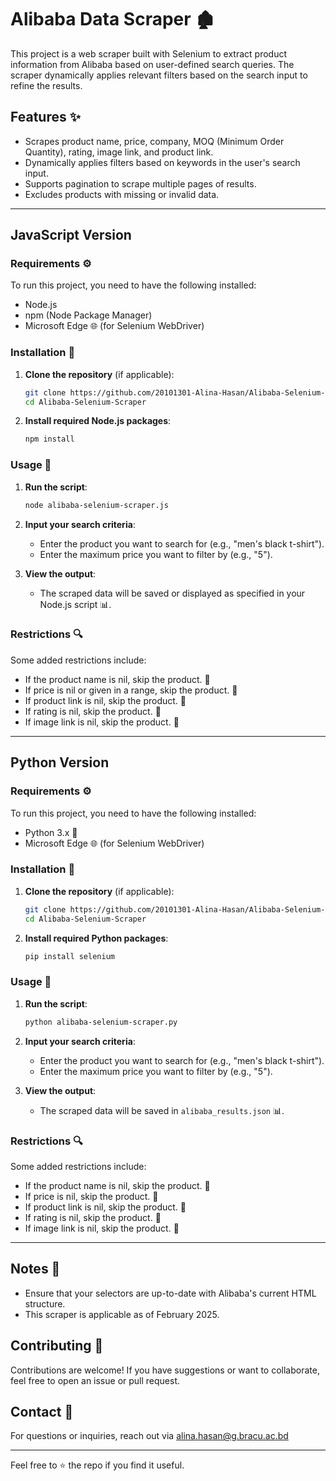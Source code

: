 # Alibaba Data Scraper 🏚️

This project is a web scraper built with Selenium to extract product information from Alibaba based on user-defined search queries. The scraper dynamically applies relevant filters based on the search input to refine the results.

## Features ✨

- Scrapes product name, price, company, MOQ (Minimum Order Quantity), rating, image link, and product link.
- Dynamically applies filters based on keywords in the user's search input.
- Supports pagination to scrape multiple pages of results.
- Excludes products with missing or invalid data.

---

## JavaScript Version 

### Requirements ⚙️

To run this project, you need to have the following installed:

- Node.js
- npm (Node Package Manager)
- Microsoft Edge 🌐 (for Selenium WebDriver)

### Installation 🔧

1. **Clone the repository** (if applicable):

   ```bash
   git clone https://github.com/20101301-Alina-Hasan/Alibaba-Selenium-Scraper.git
   cd Alibaba-Selenium-Scraper
   ```

2. **Install required Node.js packages**:

   ```bash
   npm install
   ```

### Usage 🚀

1. **Run the script**:

   ```bash
   node alibaba-selenium-scraper.js
   ```

2. **Input your search criteria**:
   
   - Enter the product you want to search for (e.g., "men's black t-shirt").
   - Enter the maximum price you want to filter by (e.g., "5").

3. **View the output**:
   - The scraped data will be saved or displayed as specified in your Node.js script 📊.

### Restrictions 🔍

Some added restrictions include:

- If the product name is nil, skip the product. 🚫
- If price is nil or given in a range, skip the product. 🚫
- If product link is nil, skip the product. 🚫
- If rating is nil, skip the product. 🚫
- If image link is nil, skip the product. 🚫

---

## Python Version 

### Requirements ⚙️

To run this project, you need to have the following installed:

- Python 3.x 🐍
- Microsoft Edge 🌐 (for Selenium WebDriver)

### Installation 🔧

1. **Clone the repository** (if applicable):

   ```bash
   git clone https://github.com/20101301-Alina-Hasan/Alibaba-Selenium-Scraper.git
   cd Alibaba-Selenium-Scraper
   ```

2. **Install required Python packages**:

   ```bash
   pip install selenium
   ```

### Usage 🚀

1. **Run the script**:

   ```bash
   python alibaba-selenium-scraper.py
   ```

2. **Input your search criteria**:
   
   - Enter the product you want to search for (e.g., "men's black t-shirt").
   - Enter the maximum price you want to filter by (e.g., "5").

3. **View the output**:
   - The scraped data will be saved in `alibaba_results.json` 📊.

### Restrictions 🔍

Some added restrictions include:

- If the product name is nil, skip the product. 🚫
- If price is nil, skip the product. 🚫
- If product link is nil, skip the product. 🚫
- If rating is nil, skip the product. 🚫
- If image link is nil, skip the product. 🚫

---

## Notes 📝

- Ensure that your selectors are up-to-date with Alibaba's current HTML structure.
- This scraper is applicable as of February 2025.

## Contributing 🙌 

Contributions are welcome! If you have suggestions or want to collaborate, feel free to open an issue or pull request.

## Contact 📧 

For questions or inquiries, reach out via alina.hasan@g.bracu.ac.bd

---

Feel free to ⭐ the repo if you find it useful.
